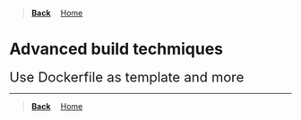 >**[Back](../README.md)**
&emsp;[Home](/README.md)

# Advanced build techmiques

<font size=5>Use Dockerfile as template and more</font>

---
>**[Back](../README.md)**
&emsp;[Home](/README.md)
